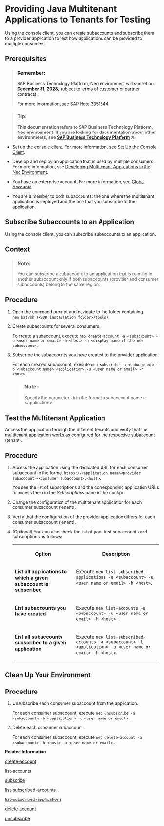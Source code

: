 <!-- loiob0930320e5f946a3a47692be3cebb468 -->

# Providing Java Multitenant Applications to Tenants for Testing

Using the console client, you can create subaccounts and subscribe them to a provider application to test how applications can be provided to multiple consumers.



<a name="loiob0930320e5f946a3a47692be3cebb468__prereq_wfz_k1j_kz"/>

## Prerequisites

> ### Remember:  
> SAP Business Technology Platform, Neo environment will sunset on **December 31, 2028**, subject to terms of customer or partner contracts.
> 
> For more information, see SAP Note [3351844](https://me.sap.com/notes/3351844).

> ### Tip:  
> **This documentation refers to SAP Business Technology Platform, Neo environment. If you are looking for documentation about other environments, see [SAP Business Technology Platform](https://help.sap.com/viewer/65de2977205c403bbc107264b8eccf4b/Cloud/en-US/6a2c1ab5a31b4ed9a2ce17a5329e1dd8.html "SAP Business Technology Platform (SAP BTP) is an integrated offering comprised of four technology portfolios: database and data management, application development and integration, analytics, and intelligent technologies. The platform offers users the ability to turn data into business value, compose end-to-end business processes, and build and extend SAP applications quickly.") :arrow_upper_right:.**

-   Set up the console client. For more information, see [Set Up the Console Client](../30-development-neo/set-up-the-console-client-7613dee.md).
-   Develop and deploy an application that is used by multiple consumers. For more information, see [Developing Multitenant Applications in the Neo Environment](../30-development-neo/developing-multitenant-applications-in-the-neo-environment-54a7615.md).
-   You have an enterprise account. For more information, see [Global Accounts](../10-concepts-neo/account-model-722a475.md#loio9b7d44f92eec44a6ae87129c02aeec0d).

-   You are a member to both subaccounts: the one where the multitenant application is deployed and the one that you subscribe to the application.

<a name="task_v24_q1j_kz"/>

<!-- task\_v24\_q1j\_kz -->

## Subscribe Subaccounts to an Application

Using the console client, you can subscribe subaccounts to an application.



<a name="task_v24_q1j_kz__context_wny_x1j_kz"/>

## Context

> ### Note:  
> You can subscribe a subaccount to an application that is running in another subaccount only if both subaccounts \(provider and consumer subaccounts\) belong to the same region.



<a name="task_v24_q1j_kz__steps_kj3_dbj_gl"/>

## Procedure

1.  Open the command prompt and navigate to the folder containing `neo.bat/sh (<SDK installation folder>/tools)`.

2.  Create subaccounts for several consumers.

    To create a subaccount, execute `neo create-account -a <subaccount> -u <user name or email> -h <host> -n <display name of the new subaccount>`.

3.  Subscribe the subaccounts you have created to the provider application.

    For each created subaccount, execute `neo subscribe -a <subaccount> -b <subaccount name>:<application> -u <user name or email> -h <host>`.

    > ### Note:  
    > Specify the parameter `-b` in the format <subaccount name\>:<application\>.


<a name="task_qtj_rbj_kz"/>

<!-- task\_qtj\_rbj\_kz -->

## Test the Multitenant Application

Access the application through the different tenants and verify that the multitenant application works as configured for the respective subaccount \(tenant\).



<a name="task_qtj_rbj_kz__steps_vyj_tcj_kz"/>

## Procedure

1.  Access the application using the dedicated URL for each consumer subaccount in the format `https://<application name><provider subaccount>-<consumer subaccount>.<host>`.

    You see the list of subscriptions and the corresponding application URLs to access them in the *Subscriptions* pane in the cockpit.

2.  Change the configuration of the multitenant application for each consumer subaccount \(tenant\).

3.  Verify that the configuration of the provider application differs for each consumer subaccount \(tenant\).

4.  \(Optional\) You can also check the list of your test subaccounts and subscriptions as follows:


    <table>
    <tr>
    <th valign="top">

    Option


    
    </th>
    <th valign="top">

    Description


    
    </th>
    </tr>
    <tr>
    <td valign="top">
    
    **List all applications to which a given subaccount is subscribed**


    
    </td>
    <td valign="top">
    
    Execute `neo list-subscribed-applications -a <subaccount> -u <user name or email> -h <host>`.


    
    </td>
    </tr>
    <tr>
    <td valign="top">
    
    **List subaccounts you have created**


    
    </td>
    <td valign="top">
    
    Execute `neo list-accounts -a <subaccount> -u <user name or email> -h <host>` .


    
    </td>
    </tr>
    <tr>
    <td valign="top">
    
    **List all subaccounts subscribed to a given application**


    
    </td>
    <td valign="top">
    
    Execute `neo list-subscribed-accounts -a <subaccount> -b <application> -u <user name or email> -h <host>`.


    
    </td>
    </tr>
    </table>
    

<a name="loio69cf27df2dc74392bdf7a7b4310d31fd"/>

<!-- loio69cf27df2dc74392bdf7a7b4310d31fd -->

## Clean Up Your Environment



<a name="loio69cf27df2dc74392bdf7a7b4310d31fd__steps_rh2_kcj_gl"/>

## Procedure

1.  Unsubscribe each consumer subaccount from the application.

    For each consumer subaccount, execute `neo unsubscribe -a <subaccount> -b <application> -u <user name or email>` .

2.  Delete each consumer subaccount.

    For each consumer subaccount, execute `neo delete-account -a <subaccount> -h <host> -u <user name or email>` .


**Related Information**  




[create-account](../50-administration-and-ops-neo/create-account-05f96cf.md "Creates a new subaccount with an automatically generated unique ID as subaccount technical name and the specified display name and assigns the user as a subaccount owner. The user is authorized against the existing subaccount passed as --account parameter. Optionally, you can clone an existing subaccount configuration to save time and effort.")

[list-accounts](../50-administration-and-ops-neo/list-accounts-2abad16.md "Lists all subaccounts that a customer has. Authorization is performed against the subaccount passed as --account parameter.")

[subscribe](../50-administration-and-ops-neo/subscribe-4c6203d.md "Subscribes the subaccount of the consumer to a provider Java application. Once the command is executed successfully, the subscription is visible in the Subscriptions panel of the cockpit in the consumer subaccount.")

[list-subscribed-accounts](../50-administration-and-ops-neo/list-subscribed-accounts-034244c.md "Lists all subaccounts subscribed to a given Java application.")

[list-subscribed-applications](../50-administration-and-ops-neo/list-subscribed-applications-67d5c6f.md "Lists all Java applications to which a given subaccount is subscribed.")

[delete-account](../50-administration-and-ops-neo/delete-account-8bd9552.md "Deletes a particular subaccount. Only the user who has created the subaccount is allowed to delete it.")

[unsubscribe](../50-administration-and-ops-neo/unsubscribe-862d00e.md "Removes the subscription to a provider Java application from a consumer subaccount.")

